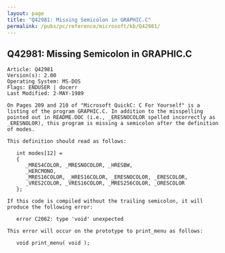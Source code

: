 ```yaml
---
layout: page
title: "Q42981: Missing Semicolon in GRAPHIC.C"
permalink: /pubs/pc/reference/microsoft/kb/Q42981/
---
```


## Q42981: Missing Semicolon in GRAPHIC.C

	Article: Q42981
	Version(s): 2.00
	Operating System: MS-DOS
	Flags: ENDUSER | docerr
	Last Modified: 2-MAY-1989
	
	On Pages 209 and 210 of "Microsoft QuickC: C For Yourself" is a
	listing of the program GRAPHIC.C. In addition to the misspelling
	pointed out in README.DOC (i.e., _ERESNOCOLOR spelled incorrectly as
	_ERESNOLOR), this program is missing a semicolon after the definition
	of modes.
	
	This definition should read as follows:
	
	   int modes[12] =
	   {
	      _MRES4COLOR, _MRESNOCOLOR, _HRESBW,
	      _HERCMONO,
	      _MRES16COLOR, _HRES16COLOR, _ERESNOCOLOR, _ERESCOLOR,
	      _VRES2COLOR, _VRES16COLOR, _MRES256COLOR, _ORESCOLOR
	   };
	
	If this code is compiled without the trailing semicolon, it will
	produce the following error:
	
	   error C2062: type 'void' unexpected
	
	This error will occur on the prototype to print_menu as follows:
	
	   void print_menu( void );
